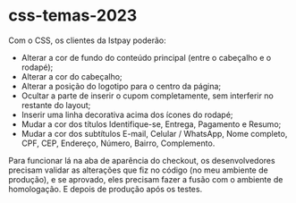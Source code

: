 # css-temas-2023

Com o CSS, os clientes da Istpay poderão:

- Alterar a cor de fundo do conteúdo principal (entre o cabeçalho e o rodapé);
- Alterar a cor do cabeçalho;
- Alterar a posição do logotipo para o centro da página;
- Ocultar a parte de inserir o cupom completamente, sem interferir no restante do layout;
- Inserir uma linha decorativa acima dos ícones do rodapé;
- Mudar a cor dos títulos Identifique-se, Entrega, Pagamento e Resumo;
- Mudar a cor dos subtítulos E-mail, Celular / WhatsApp, Nome completo, CPF, CEP, Endereço, Número, Bairro, Complemento.

Para funcionar lá na aba de aparência do checkout, os desenvolvedores precisam validar as alterações que fiz no código (no meu ambiente de produção), 
e se aprovado, eles precisam fazer a fusão com o ambiente de homologação. E depois de produção após os testes.
